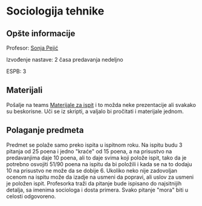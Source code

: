 # Sociologija tehnike

## Opšte informacije

Profesor: [Sonja Pejić](http://www.ftn.uns.ac.rs/2048312223/sonja-pejic)

Izvođenje nastave: 2 časa predavanja nedeljno

ESPB: 3

## Materijali

Pošalje na teams [Materijale za ispit](./SOCIOLOGIJA%20TEHNIKE%20MATERIJAL%20ZA%20ISPIT.pdf) i to možda neke prezentacije ali svakako su beskorisne. Uči se iz skripti, a valjalo bi pročitati i materijale jednom.

## Polaganje predmeta

Predmet se polaže samo preko ispita u ispitnom roku. Na ispitu budu 3 pitanja od 25 poena i jedno "kraće" od 15 poena, a na prisustvo na predavanjima daje 10 poena, ali to daje svima koji polože ispit, tako da je potrebno osvojiti 51/90 poena na ispitu da bi položili i kada se na to dodaju 10 na prisustvo ne može da se dobije 6. Ukoliko neko nije zadovoljan ocenom na ispitu može da izadje na usmeni da popravi, ali uslov za usmeni je položen ispit. Profesorka traži da pitanje bude ispisano do najsitnijih detalja, sa imenima sociologa i dosta primera. Svako pitanje "mora" biti u celosti odgovoreno.